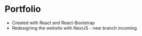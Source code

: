 # Portfolio

- Created with React and React-Bootstrap
- Redesigning the website with NextJS - new branch incoming
